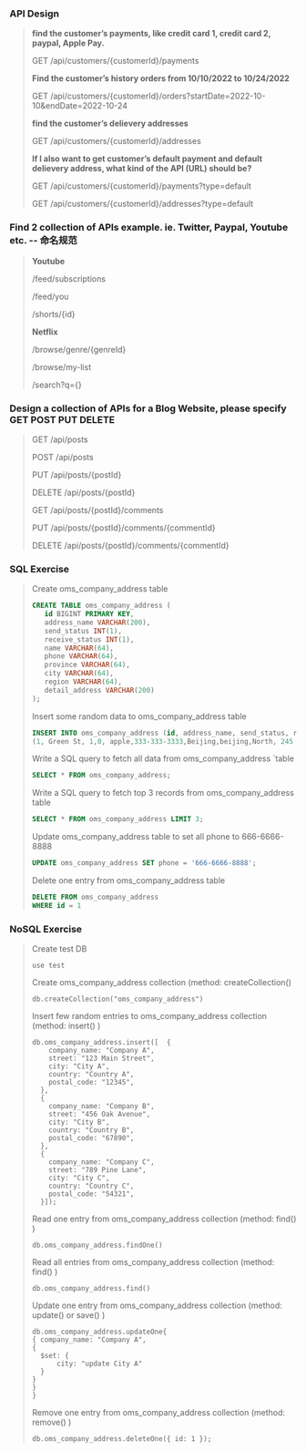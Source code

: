 ### API Design

> **find the customer’s payments, like credit card 1, credit card 2, paypal, Apple Pay.**
>
> GET /api/customers/{customerId}/payments
>
> **Find the customer’s history orders from 10/10/2022 to 10/24/2022**
>
> GET /api/customers/{customerId}/orders?startDate=2022-10-10&endDate=2022-10-24
>
> **find the customer’s delievery  addresses**
>
> GET /api/customers/{customerId}/addresses
>
> **If I also want to get customer’s default payment and default delievery address, what kind of the API (URL) should be?**
>
> GET /api/customers/{customerId}/payments?type=default
>
> GET /api/customers/{customerId}/addresses?type=default

### Find 2 collection of APIs example. ie. Twitter, Paypal, Youtube etc.  -- 命名规范

> **Youtube**
>
> /feed/subscriptions
>
> /feed/you
>
> /shorts/{id}
>
> **Netflix**
>
> /browse/genre/{genreId}
>
> /browse/my-list
>
> /search?q={}
>
> 

### Design a collection of APIs for a Blog Website, please specify GET POST PUT DELETE

> GET /api/posts
>
> POST /api/posts
>
> PUT /api/posts/{postId}
>
> DELETE /api/posts/{postId}
>
> GET /api/posts/{postId}/comments
>
> PUT /api/posts/{postId}/comments/{commentId}
>
> DELETE /api/posts/{postId}/comments/{commentId}

### SQL Exercise

> Create oms_company_address table
>
>```sql
>CREATE TABLE oms_company_address (
>    id BIGINT PRIMARY KEY,
>    address_name VARCHAR(200),
>    send_status INT(1),
>    receive_status INT(1),
>    name VARCHAR(64),
>    phone VARCHAR(64),
>    province VARCHAR(64),
>    city VARCHAR(64),
>    region VARCHAR(64),
>    detail_address VARCHAR(200)
>);
>
>```
>
> Insert some random data to oms_company_address table
>
>```sql
>INSERT INTO oms_company_address (id, address_name, send_status, receive_status,name,phone,province,city,region,detail_address) VALUES
>(1, Green St, 1,0, apple,333-333-3333,Beijing,beijing,North, 245 Green St )
>```
>
>Write a SQL query to fetch all data from oms_company_address `table
>
>```sql
>SELECT * FROM oms_company_address;
>```
>
>Write a SQL query to fetch top 3 records from oms_company_address table
>
>```sql
>SELECT * FROM oms_company_address LIMIT 3;
>```
>
>Update oms_company_address table to set all phone to 666-6666-8888
>
>```sql
>UPDATE oms_company_address SET phone = '666-6666-8888';
>```
>
>Delete one entry from oms_company_address table
>
>```sql
>DELETE FROM oms_company_address
>WHERE id = 1
>```
>
>

### NoSQL Exercise

>  Create test DB
>
> ```
> use test
> ```
>
>  Create oms_company_address collection (method: createCollection() 
>
> ```
> db.createCollection("oms_company_address")
> ```
>
> Insert few random entries to oms_company_address collection (method: insert() )
>
> ```
> db.oms_company_address.insert([  {
>     company_name: "Company A",
>     street: "123 Main Street",
>     city: "City A",
>     country: "Country A",
>     postal_code: "12345",
>   },
>   {
>     company_name: "Company B",
>     street: "456 Oak Avenue",
>     city: "City B",
>     country: "Country B",
>     postal_code: "67890",
>   },
>   {
>     company_name: "Company C",
>     street: "789 Pine Lane",
>     city: "City C",
>     country: "Country C",
>     postal_code: "54321",
>   }]);
> ```
>
> Read one entry from oms_company_address collection (method: find() )
>
> ```
> db.oms_company_address.findOne()
> ```
>
>  Read all entries from oms_company_address collection (method: find() )
>
> ```
> db.oms_company_address.find()
> ```
>
> Update one entry from oms_company_address collection (method: update() or save() )
>
> ```'
> db.oms_company_address.updateOne{
> { company_name: "Company A",
> {
> 	$set: {
> 		city: "update City A"
> 	}
> }
> }
> }
> ```
>
> Remove one entry from oms_company_address collection (method: remove() )
>
> ```
> db.oms_company_address.deleteOne({ id: 1 });
> ```
>
> 